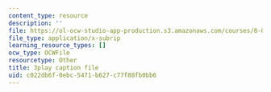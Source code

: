 ```yaml
---
content_type: resource
description: ''
file: https://ol-ocw-studio-app-production.s3.amazonaws.com/courses/8-01sc-classical-mechanics-fall-2016/c022db6f0ebc5471b627c77f88fb0bb6_q785KV5ZIN0.vtt
file_type: application/x-subrip
learning_resource_types: []
ocw_type: OCWFile
resourcetype: Other
title: 3play caption file
uid: c022db6f-0ebc-5471-b627-c77f88fb0bb6
---
```

